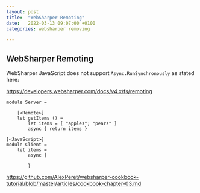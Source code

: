 ```yaml
---
layout: post
title:  "WebSharper Remoting"
date:   2022-03-13 09:07:00 +0100
categories: websharper removing

---
```


## WebSharper Remoting

WebSharper JavaScript does not support ``Async.RunSynchronously`` as stated here:

https://developers.websharper.com/docs/v4.x/fs/remoting

```F#
module Server =

	[<Remote>]
	let getItems () =
		let items = [ "apples"; "pears" ]
		async { return items }

[<JavaScript>]
module Client = 
	let items = 
		async {
		
		}
```



https://github.com/AlexPeret/websharper-cookbook-tutorial/blob/master/articles/cookbook-chapter-03.md

